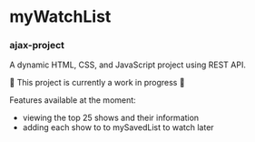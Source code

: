 # myWatchList

### ajax-project

A dynamic HTML, CSS, and JavaScript project using REST API.

🚧 This project is currently a work in progress 🚧

Features available at the moment:
- viewing the top 25 shows and their information
- adding each show to to mySavedList to watch later 

